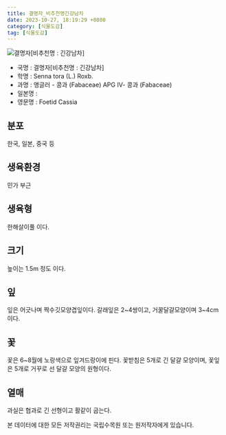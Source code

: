 ```yaml
---
title: 결명자_비추천명긴강남차
date: 2023-10-27, 18:19:29 +0800
category: [식물도감]
tag: [식물도감]
---
```




![결명자[비추천명 : 긴강남차]](http://www.nature.go.kr/fileUpload/plants/basic/Leguminosae/Senna/24115/1_th2.JPG)
- 국명 : 결명자[비추천명 : 긴강남차]
- 학명 : Senna tora (L.) Roxb.
- 과명 : 앵글러 - 콩과 (Fabaceae) APG Ⅳ- 콩과 (Fabaceae)
- 일본명 : 
- 영문명 : Foetid Cassia


## 분포
한국, 일본, 중국 등
## 생육환경
민가 부근
## 생육형
한해살이풀 이다.
## 크기
높이는 1.5m 정도 이다.
## 잎
잎은 어긋나며 짝수깃모양겹잎이다. 갈래잎은 2~4쌍이고, 거꿀달걀모양이며 3~4cm이다.
## 꽃
꽃은 6~8월에 노랑색으로 잎겨드랑이에 핀다. 꽃받침은 5개로 긴 달걀 모양이며, 꽃잎은 5개로 거꾸로 선 달걀 모양의 원형이다.
## 열매
과실은 협과로 긴 선형이고 활같이 굽는다.






본 데이터에 대한 모든 저작권리는 국립수목원 또는 원저작자에게 있습니다.

